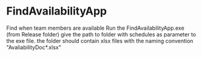 # FindAvailabilityApp
Find when team members are available
Run the FindAvailabilityApp.exe (from Release folder)
give the path to folder with schedules as parameter to the exe file.
the folder should contain xlsx files with the naming convention "AvaliabilityDoc*.xlsx"

